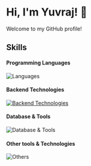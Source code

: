 # Hi, I'm Yuvraj! 👋

Welcome to my GitHub profile! 


## Skills

#### Programming Languages
![Languages](https://skillicons.dev/icons?i=java,scala,ts,go)

#### Backend Technologies
[![Backend Technologies](https://skillicons.dev/icons?i=spring,hibernate,elasticsearch,aws,docker,nginx)](https://skillicons.dev)

#### Database & Tools
![Database & Tools](https://skillicons.dev/icons?i=postgres,mysql,mongodb,redis)

#### Other tools & Technologies
![Others](https://skillicons.dev/icons?i=linux,postman,git,github,bitbucket,jira)
